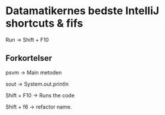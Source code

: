 # Datamatikernes bedste IntelliJ shortcuts & fifs

Run &rightarrow; Shift + F10

## Forkortelser 

psvm &rightarrow; Main metoden

sout &rightarrow; System.out.println

Shift + F10 &rightarrow; Runs the code


Shift + f6 &rightarrow; refactor name.
